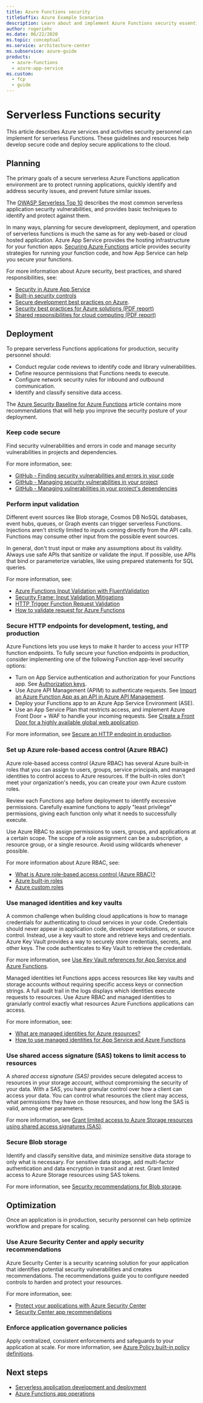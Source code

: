 ```yaml
---
title: Azure Functions security
titleSuffix: Azure Example Scenarios
description: Learn about and implement Azure Functions security essentials, secure hosting setup, and application security guidance.
author: rogeriohc
ms.date: 06/22/2020
ms.topic: conceptual
ms.service: architecture-center
ms.subservice: azure-guide
products:
  - azure-functions
  - azure-app-service
ms.custom:
  - fcp
  - guide
---
```

# Serverless Functions security

This article describes Azure services and activities security personnel can implement for serverless Functions. These guidelines and resources help develop secure code and deploy secure applications to the cloud. 

## Planning

The primary goals of a secure serverless Azure Functions application environment are to protect running applications, quickly identify and address security issues, and prevent future similar issues. 

The [OWASP Serverless Top 10](https://owasp.org/www-project-serverless-top-10/) describes the most common serverless application security vulnerabilities, and provides basic techniques to identify and protect against them.

In many ways, planning for secure development, deployment, and operation of serverless functions is much the same as for any web-based or cloud hosted application. Azure App Service provides the hosting infrastructure for your function apps. [Securing Azure Functions](/azure/azure-functions/security-concepts) article provides security strategies for running your function code, and how App Service can help you secure your functions.

For more information about Azure security, best practices, and shared responsibilities, see:

- [Security in Azure App Service](/azure/app-service/overview-security)
- [Built-in security controls](/azure/app-service/app-service-security-controls)
- [Secure development best practices on Azure](/azure/security/develop/secure-dev-overview).
- [Security best practices for Azure solutions (PDF report)](https://azure.microsoft.com/mediahandler/files/resourcefiles/security-best-practices-for-azure-solutions/Azure%20Security%20Best%20Practices.pdf)
- [Shared responsibilities for cloud computing (PDF report)](https://gallery.technet.microsoft.com/Shared-Responsibilities-81d0ff91)

## Deployment

To prepare serverless Functions applications for production, security personnel should:
- Conduct regular code reviews to identify code and library vulnerabilities.
- Define resource permissions that Functions needs to execute.
- Configure network security rules for inbound and outbound communication.
- Identify and classify sensitive data access.

The [Azure Security Baseline for Azure Functions](/azure/azure-functions/security-baseline) article contains more recommendations that will help you improve the security posture of your deployment.

### Keep code secure
Find security vulnerabilities and errors in code and manage security vulnerabilities in projects and dependencies. 

For more information, see:
- [GitHub - Finding security vulnerabilities and errors in your code](https://help.github.com/en/github/finding-security-vulnerabilities-and-errors-in-your-code)
- [GitHub - Managing security vulnerabilities in your project](https://help.github.com/en/github/managing-security-vulnerabilities/managing-security-vulnerabilities-in-your-project)
- [GitHub - Managing vulnerabilities in your project's dependencies](https://help.github.com/en/github/managing-security-vulnerabilities/managing-vulnerabilities-in-your-projects-dependencies)

### Perform input validation
Different event sources like Blob storage, Cosmos DB NoSQL databases, event hubs, queues, or Graph events can trigger serverless Functions. Injections aren't strictly limited to inputs coming directly from the API calls. Functions may consume other input from the possible event sources.

In general, don't trust input or make any assumptions about its validity. Always use safe APIs that sanitize or validate the input. If possible, use APIs that bind or parameterize variables, like using prepared statements for SQL queries. 

For more information, see:
- [Azure Functions Input Validation with FluentValidation](https://www.tomfaltesek.com/azure-functions-input-validation/)
- [Security Frame: Input Validation Mitigations](/azure/security/develop/threat-modeling-tool-input-validation)
- [HTTP Trigger Function Request Validation](https://marcroussy.com/2019/06/14/http-trigger-function-request-validation/)
- [How to validate request for Azure Functions](https://medium.com/@tsuyoshiushio/how-to-validate-request-for-azure-functions-e6488c028a41)

### Secure HTTP endpoints for development, testing, and production
Azure Functions lets you use keys to make it harder to access your HTTP function endpoints. To fully secure your function endpoints in production, consider implementing one of the following Function app-level security options:

- Turn on App Service authentication and authorization for your Functions app. See [Authorization keys](/azure/azure-functions/functions-bindings-http-webhook-trigger?tabs=csharp#authorization-keys).
- Use Azure API Management (APIM) to authenticate requests. See [Import an Azure Function App as an API in Azure API Management](/azure/api-management/import-function-app-as-api).
- Deploy your Functions app to an Azure App Service Environment (ASE).
- Use an App Service Plan that restricts access, and implement Azure Front Door + WAF to handle your incoming requests. See [Create a Front Door for a highly available global web application](/azure/frontdoor/quickstart-create-front-door).

For more information, see [Secure an HTTP endpoint in production](/azure/azure-functions/functions-bindings-http-webhook-trigger?tabs=csharp#secure-an-http-endpoint-in-production).

### Set up Azure role-based access control (Azure RBAC)
Azure role-based access control (Azure RBAC) has several Azure built-in roles that you can assign to users, groups, service principals, and managed identities to control access to Azure resources. If the built-in roles don't meet your organization's needs, you can create your own Azure custom roles.

Review each Functions app before deployment to identify excessive permissions. Carefully examine functions to apply "least privilege" permissions, giving each function only what it needs to successfully execute. 

Use Azure RBAC to assign permissions to users, groups, and applications at a certain scope. The scope of a role assignment can be a subscription, a resource group, or a single resource. Avoid using wildcards whenever possible. 

For more information about Azure RBAC, see:
- [What is Azure role-based access control (Azure RBAC)?](/azure/role-based-access-control/overview)
- [Azure built-in roles](/azure/role-based-access-control/built-in-roles)
- [Azure custom roles](/azure/role-based-access-control/custom-roles)

### Use managed identities and key vaults
A common challenge when building cloud applications is how to manage credentials for authenticating to cloud services in your code. Credentials should never appear in application code, developer workstations, or source control. Instead, use a key vault to store and retrieve keys and credentials. Azure Key Vault provides a way to securely store credentials, secrets, and other keys. The code authenticates to Key Vault to retrieve the credentials. 

For more information, see [Use Key Vault references for App Service and Azure Functions](/azure/app-service/app-service-key-vault-references).

Managed identities let Functions apps access resources like key vaults and storage accounts without requiring specific access keys or connection strings. A full audit trail in the logs displays which identities execute requests to resources. Use Azure RBAC and managed identities to granularly control exactly what resources Azure Functions applications can access. 

For more information, see:
- [What are managed identities for Azure resources?](/azure/active-directory/managed-identities-azure-resources/overview)
- [How to use managed identities for App Service and Azure Functions](/azure/app-service/overview-managed-identity)

### Use shared access signature (SAS) tokens to limit access to resources
A *shared access signature (SAS)* provides secure delegated access to resources in your storage account, without compromising the security of your data. With a SAS, you have granular control over how a client can access your data. You can control what resources the client may access, what permissions they have on those resources, and how long the SAS is valid, among other parameters. 

For more information, see [Grant limited access to Azure Storage resources using shared access signatures (SAS)](/azure/storage/common/storage-sas-overview).

### Secure Blob storage
Identify and classify sensitive data, and minimize sensitive data storage to only what is necessary. For sensitive data storage, add multi-factor authentication and data encryption in transit and at rest. Grant limited access to Azure Storage resources using SAS tokens. 

For more information, see [Security recommendations for Blob storage](/azure/storage/blobs/security-recommendations).

## Optimization

Once an application is in production, security personnel can help optimize workflow and prepare for scaling.

### Use Azure Security Center and apply security recommendations

Azure Security Center is a security scanning solution for your application that identifies potential security vulnerabilities and creates recommendations. The recommendations guide you to configure needed controls to harden and protect your resources.

For more information, see:
- [Protect your applications with Azure Security Center](/azure/security-center/security-center-virtual-machine-protection#app-services)
- [Security Center app recommendations](/azure/security-center/recommendations-reference#recs-computeapp)

### Enforce application governance policies
Apply centralized, consistent enforcements and safeguards to your application at scale. For more information, see [Azure Policy built-in policy definitions](/azure/governance/policy/samples/built-in-policies).

## Next steps
- [Serverless application development and deployment](application-development.md)
- [Azure Functions app operations](functions-app-security.md)
